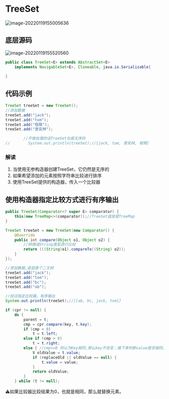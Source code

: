 # TreeSet

![image-20220119155005636](https://s2.loli.net/2022/01/19/gUmCHDFbK45Eo9n.png)

## 底层源码

![image-20220119155520560](https://s2.loli.net/2022/01/19/Jso5EOAUHhKwTLd.png)

```java
public class TreeSet<E> extends AbstractSet<E>
    implements NavigableSet<E>, Cloneable, java.io.Serializable{
    
}
```

## 代码示例

```java
TreeSet treeSet = new TreeSet();
//添加数据
treeSet.add("jack");
treeSet.add("tom");
treeSet.add("程隰");
treeSet.add("景奕林");

        //不做处理的话TreeSet也是无序的
//        System.out.println(treeSet);//[jack, tom, 景奕林, 程隰]
```

### 解读

1. 当使用无参构造器创建TreeSet，它仍然是无序的
2. 如果希望添加的元素按照字符串比较进行排序
3. 使用TreeSet提供的构造器，传入一个比较器

## 使用构造器指定比较方式进行有序输出

```java
public TreeSet(Comparator<? super E> comparator) {
    this(new TreeMap<>(comparator));//TreeSet底层是TreeMap
}
```

```java
TreeSet treeSet = new TreeSet(new Comparator() {
    @Override
    public int compare(Object o1, Object o2) {
        //转换成String类型进行比较
        return (((String)o1).compareTo((String) o2));
    }
});

//添加数据,底层是个二叉树
treeSet.add("jack");
treeSet.add("tom");
treeSet.add("bc");
treeSet.add("ab");

//经过指定比较器，有序输出
System.out.println(treeSet);//[[ab, bc, jack, tom]]
```

```java
if (cpr != null) {
    do {
        parent = t;
        cmp = cpr.compare(key, t.key);
        if (cmp < 0)
            t = t.left;
        else if (cmp > 0)
            t = t.right;
        else { //cmp==0 则认为Key相同,那么key不改变；接下来判断value是否相同，但TreeSet里value都是一样的PRESENT
            V oldValue = t.value;
            if (replaceOld || oldValue == null) {
                t.value = value;
            }
            return oldValue;
        }
    } while (t != null);
```

:warning:如果比较器比较结果为0，也就是相同，那么就替换元素。


